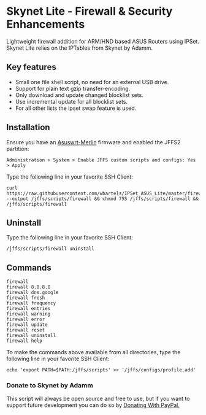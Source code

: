 # Skynet Lite - Firewall & Security Enhancements

Lightweight firewall addition for ARM/HND based ASUS Routers using IPSet.
Skynet Lite relies on the IPTables from Skynet by Adamm.

## Key features
- Small one file shell script, no need for an external USB drive.
- Support for plain text gzip transfer-encoding.
- Only download and update changed blocklist sets.
- Use incremental update for all blocklist sets.
- For all other lists the ipset swap feature is used.

## Installation
Ensure you have an [Asuswrt-Merlin](https://www.asuswrt-merlin.net/) firmware and enabled the JFFS2 partition:
```
Administration > System > Enable JFFS custom scripts and configs: Yes > Apply
```

Type the following line in your favorite SSH Client:

```Shell
curl https://raw.githubusercontent.com/wbartels/IPSet_ASUS_Lite/master/firewall.sh --output /jffs/scripts/firewall && chmod 755 /jffs/scripts/firewall && /jffs/scripts/firewall
```

## Uninstall

Type the following line in your favorite SSH Client:

```Shell
/jffs/scripts/firewall uninstall
```

## Commands

```
firewall
firewall 8.8.8.8
firewall dns.google
firewall fresh
firewall frequency
firewall entries
firewall warning
firewall error
firewall update
firewall reset
firewall uninstall
firewall help
```

To make the commands above available from all directories, type the following line in your favorite SSH Client:

```Shell
echo 'export PATH=$PATH:/jffs/scripts' >> '/jffs/configs/profile.add'
```

### Donate to Skynet by Adamm

This script will always be open source and free to use, but if you want to support future development you can do so by [Donating With PayPal.](https://www.paypal.com/cgi-bin/webscr?cmd=_s-xclick&hosted_button_id=BPN4LTRZKDTML)
